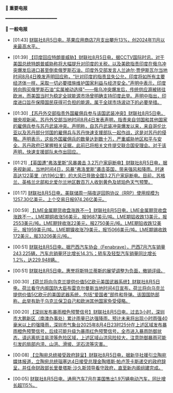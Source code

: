 **🔴 重要电报**

━━━━━━━━━━━━━━━━━━━

**📰 一般电报**

  - [01:43] [财联社8月5日电，苹果应用商店7月支出攀升13%，创2024年11月以来最高水平。](https://www.cls.cn/detail/2105832)

  - [01:39] [【印度回应特朗普威胁】财联社8月5日电，据CCTV国际时讯，对于美国总统特朗普威胁称将大幅提升对印度的关税，以及美欧指责印度在俄乌冲突爆发后进口甚至倒卖俄罗斯石油，印度外交部发言人兰迪尔·贾伊斯瓦尔当地时间8月4日晚发声明回应称，“针对印度的指责显失公允，印度将如所有主要经济体一样，采取一切必要措施维护国家利益与经济安全。”声明中表示，印度转向购买俄罗斯石油“实属被动选择”——俄乌冲突爆发后，传统供应源被转往欧洲，而美国当时为稳定全球能源市场曾明确支持印度此举。声明中指出，印度进口旨在保障国民获得可负担的能源，属于全球市场波动下的必要举措。](https://www.cls.cn/detail/2105830)

  - [01:30] [【苏丹外交部指责外国雇佣兵参与该国武装冲突】财联社8月5日电，据央视新闻，苏丹外交部当地时间8月4日发表声明，指责来自邻国和其他国家的雇佣兵参与苏丹武装冲突。声明称，自苏丹武装冲突爆发以来，来自哥伦比亚以及苏丹部分邻国的雇佣兵与苏丹快速支援部队一起作战，这是对苏丹的侵略。声明表示，这些外国雇佣兵的数量达到数十万，严重威胁地区和平与安全。苏丹政府已掌握相关证据，此前已将相关文件提交联合国安理会。对于该声明，快速支援部队未作出回应。](https://www.cls.cn/detail/2105829)

  - [01:21] [【英国遭“弗洛里斯”风暴袭击 3.2万户家庭断电】财联社8月5日电，据央视新闻，当地时间4日，风暴“弗洛里斯”袭击英国，带来强风和降雨。时速高达122英里（约196公里）的大风已导致全国3.2万户家庭断电。目前，苏格兰、英格兰北部和北爱尔兰地区数百万人收到黄色及琥珀色天气预警。 ](https://www.cls.cn/detail/2105827)

  - [01:17] [财联社8月5日电，美联储周一隔夜逆回购协议（RRP）使用规模为1257.30亿美元，上个交易日报974.26亿美元。](https://www.cls.cn/detail/2105826)

  - [00:59] [【LME金属期货收盘涨跌不一】财联社8月5日电，LME金属期货收盘涨跌不一，LME期铜收涨56美元，报9687美元/吨。LME期铝收跌13美元，报2553美元/吨。LME期锌收涨22美元，报2750美元/吨。LME期铅收跌12美元，报1959美元/吨。LME期镍收涨79美元，报15066美元/吨。LME期锡收跌172美元，报33206美元/吨。](https://www.cls.cn/detail/2105825)

  - [00:51] [财联社8月5日电，据巴西汽车协会（Fenabrave），巴西7月汽车销量243,225辆，汽车总销量环比增长14.3%；轿车及轻型汽车销量同比增长1.2%，达229,948辆。](https://www.cls.cn/detail/2105824)

  - [00:51] [财联社8月5日电，惠誉将斯特兰蒂斯的展望调整为负面，撤销评级。](https://www.cls.cn/detail/2105823)

  - [00:30] [【荷兰将向乌克兰提供价值5亿欧元美国武器系统】财联社8月5日电，荷兰看守内阁国防大臣布雷克尔曼斯当地时间4日宣布，荷兰将向乌克兰提供价值5亿欧元的美国武器系统，包括“爱国者”部件和导弹。该国国防部称，此举有助于乌克兰保卫自己和欧洲其他国家免受侵略。](https://www.cls.cn/detail/2105819)

  - [00:20] [【深圳发布暴雨橙色预警信号】财联社8月5日电，过去3小时，深圳市大鹏新区（南澳办事处）累计雨量已达强降雨，预计未来将出现小时雨强40毫米以上的强降雨，深圳市气象台2025年8月4日23时25分在上述区域发布暴雨橙色预警信号，后续可能升级为暴雨红色预警信号，全市进入暴雨防御状态，请远离低洼易涝等危险区域，上述区域山洪风险较大，注意防御暴雨可能引发的局部内涝、山洪、滑坡、泥石流等灾害。](https://www.cls.cn/detail/2105818)

  - [00:08] [【立陶宛总统接受政府辞呈】财联社8月5日电，据新华社援引立陶宛媒体报道，立陶宛总统瑙塞达4日接受总理金陶塔斯·帕卢茨卡斯递交的政府辞呈，并任命财政部长里曼塔斯·沙久斯领导看守政府，直至新内阁组建完成。](https://www.cls.cn/detail/2105817)

  - [00:05] [财联社8月5日电，通用汽车7月在美国售出1.9万辆电动汽车，同比增长超115%。](https://www.cls.cn/detail/2105816)
